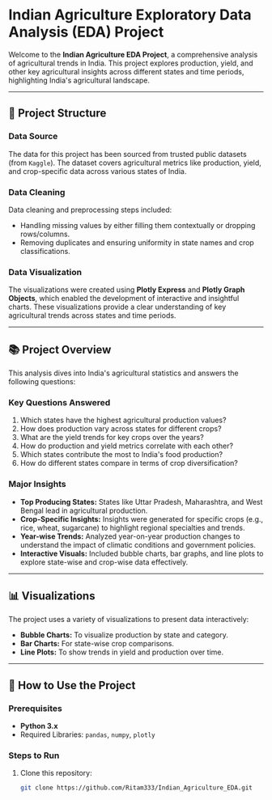 # Indian Agriculture Exploratory Data Analysis (EDA) Project

Welcome to the **Indian Agriculture EDA Project**, a comprehensive analysis of agricultural trends in India. This project explores production, yield, and other key agricultural insights across different states and time periods, highlighting India's agricultural landscape.

---

## 📂 Project Structure

### **Data Source**
The data for this project has been sourced from trusted public datasets (from `Kaggle`). The dataset covers agricultural metrics like production, yield, and crop-specific data across various states of India.

### **Data Cleaning**
Data cleaning and preprocessing steps included:
- Handling missing values by either filling them contextually or dropping rows/columns.
- Removing duplicates and ensuring uniformity in state names and crop classifications.

### **Data Visualization**
The visualizations were created using **Plotly Express** and **Plotly Graph Objects**, which enabled the development of interactive and insightful charts. These visualizations provide a clear understanding of key agricultural trends across states and time periods.

---

## 📚 Project Overview
This analysis dives into India's agricultural statistics and answers the following questions:

### **Key Questions Answered**
1. Which states have the highest agricultural production values?
2. How does production vary across states for different crops?
3. What are the yield trends for key crops over the years?
4. How do production and yield metrics correlate with each other?
5. Which states contribute the most to India's food production?
6. How do different states compare in terms of crop diversification?

### **Major Insights**
- **Top Producing States:** States like Uttar Pradesh, Maharashtra, and West Bengal lead in agricultural production.
- **Crop-Specific Insights:** Insights were generated for specific crops (e.g., rice, wheat, sugarcane) to highlight regional specialties and trends.
- **Year-wise Trends:** Analyzed year-on-year production changes to understand the impact of climatic conditions and government policies.
- **Interactive Visuals:** Included bubble charts, bar graphs, and line plots to explore state-wise and crop-wise data effectively.

---

## 📊 Visualizations
The project uses a variety of visualizations to present data interactively:

- **Bubble Charts:** To visualize production by state and category.
- **Bar Charts:** For state-wise crop comparisons.
- **Line Plots:** To show trends in yield and production over time.


---

## 🔧 How to Use the Project

### **Prerequisites**
- **Python 3.x**
- Required Libraries: `pandas`, `numpy`, `plotly`

### **Steps to Run**
1. Clone this repository:
   ```bash
   git clone https://github.com/Ritam333/Indian_Agriculture_EDA.git
